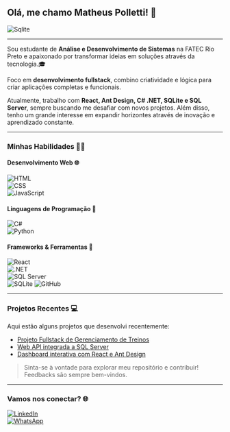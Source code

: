 ## Olá, me chamo Matheus Polletti! 👋  

<img align="center" alt="Sqlite" src="https://readme-typing-svg.herokuapp.com?font=Fira+Code&weight=600&pause=1000&color=FFCA28&width=420&lines=Seja+bem+vindo(a)+ao+meu+perfil+%F0%9F%98%81" />

---

Sou estudante de **Análise e Desenvolvimento de Sistemas** na FATEC Rio Preto e apaixonado por transformar ideias em soluções através da tecnologia.🎓

Foco em **desenvolvimento fullstack**, combino criatividade e lógica para criar aplicações completas e funcionais.

Atualmente, trabalho com **React, Ant Design, C# .NET, SQLite e SQL Server**, sempre buscando me desafiar com novos projetos. Além disso, tenho um grande interesse em expandir horizontes através de inovação e aprendizado constante.

---

### **Minhas Habilidades** 🧑‍💻

#### Desenvolvimento Web 🌐  
![HTML](https://img.shields.io/badge/HTML5-E34F26?style=for-the-badge&logo=html5&logoColor=white)  
![CSS](https://img.shields.io/badge/CSS3-1572B6?style=for-the-badge&logo=css3&logoColor=white)  
![JavaScript](https://img.shields.io/badge/JavaScript-F7DF1E?style=for-the-badge&logo=javascript&logoColor=323330)  

#### Linguagens de Programação 🧩  
![C#](https://img.shields.io/badge/C%23-239120?style=for-the-badge&logo=c-sharp&logoColor=white)  
![Python](https://img.shields.io/badge/Python-14354C?style=for-the-badge&logo=python&logoColor=white)  

#### Frameworks & Ferramentas 🚀  
![React](https://img.shields.io/badge/React-20232A?style=for-the-badge&logo=react&logoColor=61DAFB)  
![.NET](https://img.shields.io/badge/.NET-5C2D91?style=for-the-badge&logo=.net&logoColor=white)  
![SQL Server](https://img.shields.io/badge/Microsoft_SQL_Server-CC2927?style=for-the-badge&logo=microsoft-sql-server&logoColor=white)  
![SQLite](https://img.shields.io/badge/SQLite-07405E?style=for-the-badge&logo=sqlite&logoColor=white)
![GitHub](https://img.shields.io/badge/GitHub-100000?style=for-the-badge&logo=github&logoColor=white)  

---

### **Projetos Recentes** 💻  
Aqui estão alguns projetos que desenvolvi recentemente:  
- [Projeto Fullstack de Gerenciamento de Treinos](#)  
- [Web API integrada a SQL Server](#)  
- [Dashboard interativa com React e Ant Design](#)  

> Sinta-se à vontade para explorar meu repositório e contribuir! Feedbacks são sempre bem-vindos.

---

### **Vamos nos conectar?** 🌐  
[![LinkedIn](https://img.shields.io/badge/LinkedIn-0077B5?style=for-the-badge&logo=linkedin&logoColor=white)](https://www.linkedin.com/in/matheuscpolletti/)  
[![WhatsApp](https://img.shields.io/badge/WhatsApp-25D366?style=for-the-badge&logo=whatsapp&logoColor=white)](https://api.whatsapp.com/send?phone=5517997627043&text=Olá,%20Matheus!)  
